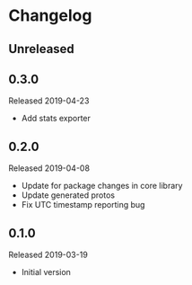 # Changelog

## Unreleased

## 0.3.0
Released 2019-04-23

- Add stats exporter

## 0.2.0
Released 2019-04-08

- Update for package changes in core library
- Update generated protos
- Fix UTC timestamp reporting bug

## 0.1.0
Released 2019-03-19

- Initial version
